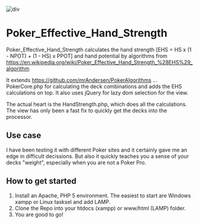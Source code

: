 ![div](https://raw.github.com/Weedshaker/Poker_Effective_Hand_Strength/master/img/screenShot4_20150604.jpg)

# Poker_Effective_Hand_Strength

Poker_Effective_Hand_Strength calculates the hand strength [EHS = HS x (1 - NPOT) + (1 - HS) x PPOT] and hand potential by algorithms from https://en.wikipedia.org/wiki/Poker_Effective_Hand_Strength_%28EHS%29_algorithm

It extends https://github.com/mrAndersen/PokerAlgorithms ... PokerCore.php for calculating the deck combinations and adds the EHS calculations on top. It also uses jQuery for lazy dom selection for the view.

The actual heart is the HandStrength.php, which does all the calculations. The view has only been a fast fix to quickly get the decks into the processor.

## Use case

I have been testing it with different Poker sites and it certainly gave me an edge in difficult decissions. But also it quickly teaches you a sense of your decks "weight", especially when you are not a Poker Pro.

## How to get started

1. Install an Apache, PHP 5 environment. The easiest to start are Windows xampp or Linux tasksel and add LAMP.
2. Clone the Repo into your htdocs (xampp) or www/html (LAMP) folder.
3. You are good to go!
